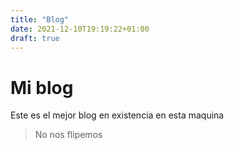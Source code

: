 ```yaml
---
title: "Blog"
date: 2021-12-10T19:19:22+01:00
draft: true
---
```


# Mi blog

Este es el mejor blog en existencia en esta maquina

> No nos flipemos
